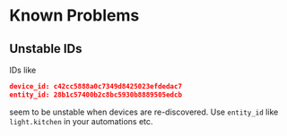 # Known Problems

## Unstable IDs
IDs like

```json
device_id: c42cc5888a0c7349d8425023efdedac7
entity_id: 28b1c57400b2c8bc5930b8889505edcb
```

seem to be unstable when devices are re-discovered. Use `entity_id` like `light.kitchen` in your automations etc.